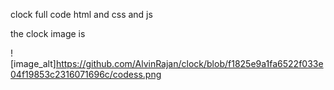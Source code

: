 clock full code html and css and js

the clock image is 

![image_alt]https://github.com/AlvinRajan/clock/blob/f1825e9a1fa6522f033e04f19853c2316071696c/codess.png
